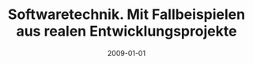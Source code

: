 ---
abstract: ''
authors:
- Thomas Grechenig
- Mario Bernhart
- Roland Breiteneder
- Karin Kappel
date: '2009-01-01'
featured: false
links:
- name: Publik
  url: https://publik.tuwien.ac.at/showentry.php?ID=183631&lang=2
publication: 'Pearson Studium, München, Germany, 2009, ISBN: 978-3-8689-4007-7; 688
  pages'
publication_types:
- '5'
publishDate: '2009-01-01'
title: Softwaretechnik. Mit Fallbeispielen aus realen Entwicklungsprojekte
url_pdf: ''
---